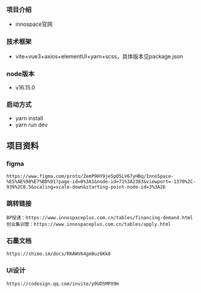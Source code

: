 ### 项目介绍
- innospace官网

### 技术框架
- vite+vue3+axios+elementUI+yarn+scss，具体版本见package.json

### node版本
- v16.15.0

### 启动方式
- yarn install
- yarn run dev

## 项目资料
### figma
```
https://www.figma.com/proto/ZemP9HY9je5pQ5LV67yHBq/InnoSpace-%E5%AE%98%E7%BD%91?page-id=0%3A1&node-id=71%3A2383&viewport=-1370%2C-939%2C0.5&scaling=scale-down&starting-point-node-id=3%3A26
```

### 跳转链接
```
BP投递：https://www.innospaceplus.com.cn/tables/financing-demand.html
创业集训营：https://www.innospaceplus.com.cn/tables/apply.html
```
### 石墨文档
```
https://shimo.im/docs/RKAWV64gm8uz6Kk8
```
### UI设计
```
https://codesign.qq.com/invite/y9UDSMPX9m
```

